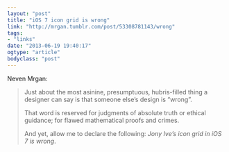 ```yaml
---
layout: "post"
title: "iOS 7 icon grid is wrong"
link: "http://mrgan.tumblr.com/post/53308781143/wrong"
tags: 
- "links"
date: "2013-06-19 19:40:17"
ogtype: "article"
bodyclass: "post"
---
```


Neven Mrgan:

> Just about the most asinine, presumptuous, hubris-filled thing a designer can say is that someone else’s design is “wrong”.
> 
> That word is reserved for judgments of absolute truth or ethical guidance; for flawed mathematical proofs and crimes.
> 
> And yet, allow me to declare the following: *Jony Ive’s icon grid in iOS 7 is wrong*.
